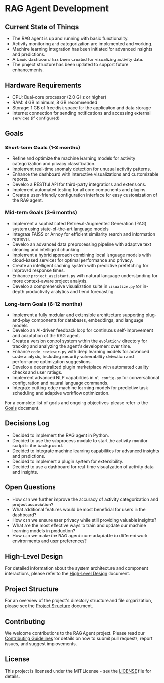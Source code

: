 # RAG Agent Development

## Current State of Things

- The RAG agent is up and running with basic functionality.
- Activity monitoring and categorization are implemented and working.
- Machine learning integration has been initiated for advanced insights and predictions.
- A basic dashboard has been created for visualizing activity data.
- The project structure has been updated to support future enhancements.

## Hardware Requirements

- CPU: Dual-core processor (2.0 GHz or higher)
- RAM: 4 GB minimum, 8 GB recommended
- Storage: 1 GB of free disk space for the application and data storage
- Internet connection for sending notifications and accessing external services (if configured)

## Goals

### Short-term Goals (1-3 months)
- Refine and optimize the machine learning models for activity categorization and privacy classification.
- Implement real-time anomaly detection for unusual activity patterns.
- Enhance the dashboard with interactive visualizations and customizable reports.
- Develop a RESTful API for third-party integrations and extensions.
- Implement automated testing for all core components and plugins.
- Create a user-friendly configuration interface for easy customization of the RAG agent.

### Mid-term Goals (3-6 months)
- Implement a sophisticated Retrieval-Augmented Generation (RAG) system using state-of-the-art language models.
- Integrate FAISS or Annoy for efficient similarity search and information retrieval.
- Develop an advanced data preprocessing pipeline with adaptive text cleaning and intelligent chunking.
- Implement a hybrid approach combining local language models with cloud-based services for optimal performance and privacy.
- Create an intelligent caching system with predictive prefetching for improved response times.
- Enhance `project_assistant.py` with natural language understanding for more context-aware project analysis.
- Develop a comprehensive visualization suite in `visualize.py` for in-depth productivity analytics and trend forecasting.

### Long-term Goals (6-12 months)
- Implement a fully modular and extensible architecture supporting plug-and-play components for databases, embeddings, and language models.
- Develop an AI-driven feedback loop for continuous self-improvement and adaptation of the RAG agent.
- Create a version control system within the `evolution/` directory for tracking and analyzing the agent's development over time.
- Enhance `code_reviewer.py` with deep learning models for advanced code analysis, including security vulnerability detection and performance optimization suggestions.
- Develop a decentralized plugin marketplace with automated quality checks and user ratings.
- Implement advanced NLP capabilities in `nl_config.py` for conversational configuration and natural language commands.
- Integrate cutting-edge machine learning models for predictive task scheduling and adaptive workflow optimization.

For a complete list of goals and ongoing objectives, please refer to the [Goals](status/goals.md) document.

## Decisions Log

- Decided to implement the RAG agent in Python.
- Decided to use the subprocess module to start the activity monitor script in the background.
- Decided to integrate machine learning capabilities for advanced insights and predictions.
- Decided to implement a plugin system for extensibility.
- Decided to use a dashboard for real-time visualization of activity data and insights.

## Open Questions

- How can we further improve the accuracy of activity categorization and project association?
- What additional features would be most beneficial for users in the dashboard?
- How can we ensure user privacy while still providing valuable insights?
- What are the most effective ways to train and update our machine learning models in production?
- How can we make the RAG agent more adaptable to different work environments and user preferences?

## High-Level Design

For detailed information about the system architecture and component interactions, please refer to the [High-Level Design](status/hld.txt) document.

## Project Structure

For an overview of the project's directory structure and file organization, please see the [Project Structure](status/project_structure.txt) document.

## Contributing

We welcome contributions to the RAG Agent project. Please read our [Contributing Guidelines](CONTRIBUTING.md) for details on how to submit pull requests, report issues, and suggest improvements.

## License

This project is licensed under the MIT License - see the [LICENSE](LICENSE) file for details.
